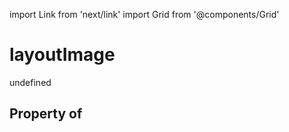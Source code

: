 import Link from 'next/link'
import Grid from '@components/Grid'

# layoutImage

undefined

## Property of



